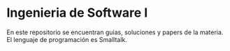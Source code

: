 # Ingenieria de Software I

En este repositorio se encuentran guias, soluciones y papers de la materia. El lenguaje de programación es Smalltalk.  
